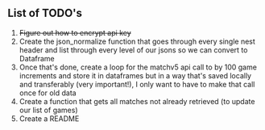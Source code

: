 ## List of TODO's
1. ~~Figure out how to encrypt api key~~
2. Create the json_normalize function that goes through every single nest header and list through every level of our jsons so we can convert to Dataframe
3. Once that's done, create a loop for the matchv5 api call to by 100 game increments and store it in dataframes but in a way that's saved locally and transferably (very important!), I only want to have to make that call once for old data
4. Create a function that gets all matches not already retrieved (to update our list of games)
5. Create a README